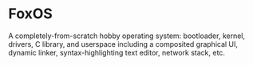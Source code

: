 # FoxOS
A completely-from-scratch hobby operating system: bootloader, kernel, drivers, C library, and userspace including a composited graphical UI, dynamic linker, syntax-highlighting text editor, network stack, etc.
